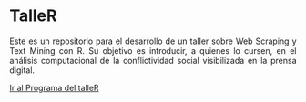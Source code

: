 # TalleR

<p align="justify">
Este es un repositorio para el desarrollo de un taller sobre Web
Scraping y Text Mining con R. Su objetivo es introducir, a quienes lo
cursen, en el análisis computacional de la conflictividad social
visibilizada en la prensa digital.
</p>

[Ir al Programa del
talleR](https://github.com/agusnieto77/TalleR/blob/main/Programa.md)
